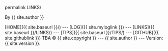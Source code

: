 permalink
LINKS/

By {{ site.author }}

[HOME]({{ site.baseurl }}/) --- [LOG]({{ site.myloglink }}) --- [LINKS]({{ site.baseurl }}/LINKS/) --- [TIPS]({{ site.baseurl }}/TIPS/) --- [GITHUB]({{ site.githublink }})
TBA
© {{ site.copyright }} --- {{ site.author }} --- Version: {{ site.version }}. 
